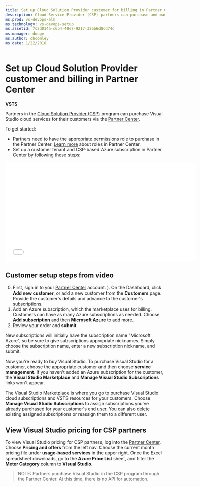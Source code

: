 ```yaml
---
title: Set up Cloud Solution Provider customer for billing in Partner Center
description: Cloud Service Provider (CSP) partners can purchase and manage various VSTS, VS, HockeyApp, etc., subscriptions for their customers
ms.prod: vs-devops-alm
ms.technology: vs-devops-setup
ms.assetid: 7c2d014a-c6b4-40e7-9217-326b6d8cd74c
ms.manager: douge
ms.author: chcomley
ms.date: 1/22/2018
---
```

[//]: # (monikerRange: 'vsts')

# Set up Cloud Solution Provider customer and billing in Partner Center

**VSTS**

Partners in the [Cloud Solution Provider (CSP)](https://partner.microsoft.com/en-US/cloud-solution-provider) program 
can purchase Visual Studio cloud services for their customers 
via the [Partner Center](https://partnercenter.microsoft.com). 

To get started:

* Partners need to have the appropriate permissions role to purchase in the Partner 
Center.  [Learn more](https://msdn.microsoft.com/partner-center/create-user-accounts-and-set-permissions) about roles 
in Partner Center.
* Set up a customer tenant and CSP-based Azure subscription in Partner Center by following these steps:


<iframe src="//channel9.msdn.com/Shows/Visual-Studio-for-CSP-Partners/CSP-Customer-Provisioning/player" width="600" height="315" allowFullScreen="true" frameBorder="0"></iframe>

## Customer setup steps from video

0. First, sign in to your [Partner Center](https://partnercenter.microsoft.com) account.
). On the Dashboard, click **Add new customer**, or add a new customer from the **Customers** page.  Provide the customer's 
details and advance to the customer's subscriptions.
0. Add an Azure subscription, which the marketplace uses for billing.  Customers can have as many Azure subscriptions 
as needed. Choose **Add subscription** and then **Microsoft Azure** to add more.
0. Review your order and **submit**.

New subscriptions will initially have the subscription name "Microsoft Azure", so be sure to give subscriptions 
appropriate nicknames. Simply choose the subscription name, enter a new subscription nickname, and submit.

Now you're ready to buy Visual Studio. To purchase Visual Studio for a customer, choose the appropriate customer and 
then choose **service management**.  If you haven't added an Azure subscription for the customer, the **Visual Studio 
Marketplace** and **Manage Visual Studio Subscriptions** links won't appear.

The Visual Studio Marketplace is where you go to purchase Visual Studio cloud subscriptions and VSTS resources for your 
customers.  Choose **Manage Visual Studio Subscriptions** to assign subscriptions you've already purchased for your
customer's end user.  You can also delete existing assigned subscriptions or reassign them to a different user.


## View Visual Studio pricing for CSP partners

To view Visual Studio pricing for CSP partners, log into the [Partner Center](https://partnercenter.microsoft.com).  Choose 
**Pricing and offers** from the left nav.  Choose the current month pricing file under **usage-based services** in 
the upper right. Once the Excel spreadsheet downloads, go to the **Azure Price List** sheet, and 
filter the **Meter Category** column to **Visual Studio**.

> NOTE: 
> Partners purchase Visual Studio in the CSP program through the Partner Center. At this time, there is no API 
> for automation.

